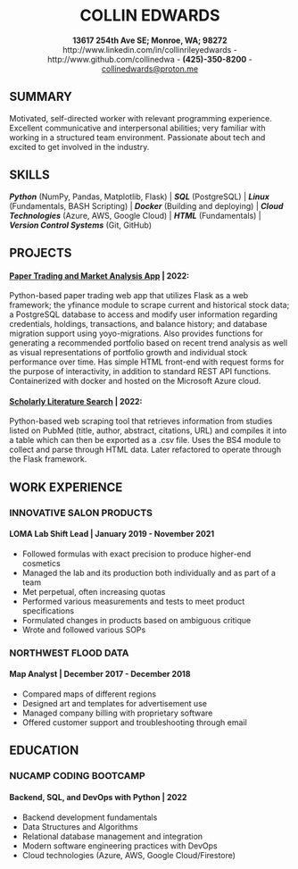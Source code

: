 <div align="center">
<h1>COLLIN EDWARDS</h1>
<strong>13617 254th Ave SE; Monroe, WA; 98272</strong><br/>
http://www.linkedin.com/in/collinrileyedwards - http://www.github.com/collinedwa - <strong>(425)-350-8200</strong> - <a href="mailto:collinedwards@proton.me">collinedwards@proton.me</a><br/>
</div>

## SUMMARY
Motivated, self-directed worker with relevant programming experience. Excellent communicative and interpersonal abilities; very familiar with working in a structured team environment. Passionate about tech and excited to get involved in the industry.

## SKILLS
***Python*** (NumPy, Pandas, Matplotlib, Flask) | ***SQL*** (PostgreSQL) | ***Linux*** (Fundamentals, BASH Scripting) | ***Docker*** (Building and deploying) | ***Cloud Technologies*** (Azure, AWS, Google Cloud) | ***HTML*** (Fundamentals) | ***Version Control Systems*** (Git, GitHub)

## PROJECTS
#### [Paper Trading and Market Analysis App](http://www.github.com/collinedwa/market-app) | 2022:
Python-based paper trading web app that utilizes Flask as a web framework; the yfinance module to scrape current and historical stock data; a PostgreSQL database to access and modify user information regarding credentials, holdings, transactions, and balance history; and database migration support using yoyo-migrations. Also provides functions for generating a recommended portfolio based on recent trend analysis as well as visual representations of portfolio growth and individual stock performance over time. Has simple HTML front-end with request forms for the purpose of interactivity, in addition to standard REST API functions. Containerized with docker and hosted on the Microsoft Azure cloud.

#### [Scholarly Literature Search](http://www.github.com/collinedwa/scholarly-literature-search) | 2022:
Python-based web scraping tool that retrieves information from studies listed on PubMed (title, author, abstract, citations, URL) and compiles it into a table which can then be exported as a .csv file. Uses the BS4 module to collect and parse through HTML data. Later refactored to operate through the Flask framework.


## WORK EXPERIENCE
### INNOVATIVE SALON PRODUCTS
#### LOMA Lab Shift Lead | January 2019 - November 2021
* Followed formulas with exact precision to produce higher-end cosmetics
* Managed the lab and its production both individually and as part of a team
* Met perpetual, often increasing quotas
* Performed various measurements and tests to meet product specifications
* Formulated changes in products based on ambiguous critique
* Wrote and followed various SOPs

### NORTHWEST FLOOD DATA
#### Map Analyst | December 2017 - December 2018
* Compared maps of different regions 
* Designed art and templates for advertisement use
* Managed company billing with proprietary software
* Offered customer support and troubleshooting through email

## EDUCATION
### NUCAMP CODING BOOTCAMP
#### Backend, SQL, and DevOps with Python | 2022
* Backend development fundamentals
* Data Structures and Algorithms
* Relational database management and integration
* Modern software engineering practices with DevOps
* Cloud technologies (Azure, AWS, Google Cloud/Firestore)
